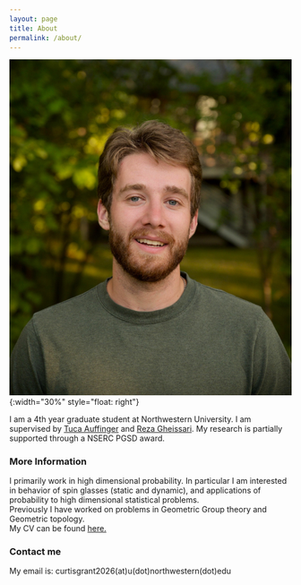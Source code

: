 ```yaml
---
layout: page
title: About
permalink: /about/
---
```


![image](/images/headshot.jpeg){:width="30%" style="float: right"}

I am a 4th year graduate student at Northwestern University. I am supervised by [Tuca Auffinger](http://math.northwestern.edu/~auffing/) and [Reza Gheissari](https://sites.northwestern.edu/gheissari/). My research is partially supported through a NSERC PGSD award. 

### More Information

I primarily work in high dimensional probability. In particular I am interested in behavior of spin glasses (static and dynamic), and applications of probability to high dimensional statistical problems.      
Previously I have worked on problems in Geometric Group theory and Geometric topology.   
My CV can be found [here.](https://drive.google.com/file/d/1jNVZbufHhxANjDWK8psKo22i1VCTXCkW/view?usp=sharing)

### Contact me

My email is: curtisgrant2026(at)u(dot)northwestern(dot)edu
